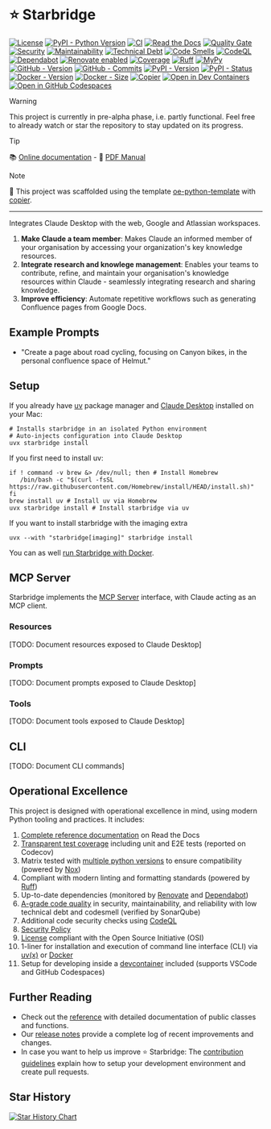 
[//]: # (README.md generated from docs/partials/README_*.md)

# ⭐ Starbridge

[![License](https://img.shields.io/github/license/helmut-hoffer-von-ankershoffen/starbridge?logo=opensourceinitiative&logoColor=3DA639&labelColor=414042&color=A41831)](https://github.com/helmut-hoffer-von-ankershoffen/starbridge/blob/main/LICENSE)
[![PyPI - Python Version](https://img.shields.io/pypi/pyversions/starbridge.svg?logo=python&color=204361&labelColor=1E2933)](https://github.com/helmut-hoffer-von-ankershoffen/starbridge/blob/main/noxfile.py)
[![CI](https://github.com/helmut-hoffer-von-ankershoffen/starbridge/actions/workflows/test-and-report.yml/badge.svg)](https://github.com/helmut-hoffer-von-ankershoffen/starbridge/actions/workflows/test-and-report.yml)
[![Read the Docs](https://img.shields.io/readthedocs/starbridge)](https://starbridge.readthedocs.io/en/latest/)
[![Quality Gate](https://sonarcloud.io/api/project_badges/measure?project=helmut-hoffer-von-ankershoffen_starbridge&metric=alert_status)](https://sonarcloud.io/summary/new_code?id=helmut-hoffer-von-ankershoffen_starbridge)
[![Security](https://sonarcloud.io/api/project_badges/measure?project=helmut-hoffer-von-ankershoffen_starbridge&metric=security_rating)](https://sonarcloud.io/summary/new_code?id=helmut-hoffer-von-ankershoffen_starbridge)
[![Maintainability](https://sonarcloud.io/api/project_badges/measure?project=helmut-hoffer-von-ankershoffen_starbridge&metric=sqale_rating)](https://sonarcloud.io/summary/new_code?id=helmut-hoffer-von-ankershoffen_starbridge)
[![Technical Debt](https://sonarcloud.io/api/project_badges/measure?project=helmut-hoffer-von-ankershoffen_starbridge&metric=sqale_index)](https://sonarcloud.io/summary/new_code?id=helmut-hoffer-von-ankershoffen_starbridge)
[![Code Smells](https://sonarcloud.io/api/project_badges/measure?project=helmut-hoffer-von-ankershoffen_starbridge&metric=code_smells)](https://sonarcloud.io/summary/new_code?id=helmut-hoffer-von-ankershoffen_starbridge)
[![CodeQL](https://github.com/helmut-hoffer-von-ankershoffen/starbridge/actions/workflows/codeql.yml/badge.svg)](https://github.com/helmut-hoffer-von-ankershoffen/starbridge/security/code-scanning)
[![Dependabot](https://img.shields.io/badge/dependabot-active-brightgreen?style=flat-square&logo=dependabot)](https://github.com/helmut-hoffer-von-ankershoffen/starbridge/security/dependabot)
[![Renovate enabled](https://img.shields.io/badge/renovate-enabled-brightgreen.svg)](https://github.com/helmut-hoffer-von-ankershoffen/starbridge/issues?q=is%3Aissue%20state%3Aopen%20Dependency%20Dashboard)
[![Coverage](https://codecov.io/gh/helmut-hoffer-von-ankershoffen/starbridge/graph/badge.svg?token=SX34YRP30E)](https://codecov.io/gh/helmut-hoffer-von-ankershoffen/starbridge)
[![Ruff](https://img.shields.io/badge/style-Ruff-blue?color=D6FF65)](https://github.com/helmut-hoffer-von-ankershoffen/starbridge/blob/main/noxfile.py)
[![MyPy](https://img.shields.io/badge/mypy-checked-blue)](https://github.com/helmut-hoffer-von-ankershoffen/starbridge/blob/main/noxfile.py)
[![GitHub - Version](https://img.shields.io/github/v/release/helmut-hoffer-von-ankershoffen/starbridge?label=GitHub&style=flat&labelColor=1C2C2E&color=blue&logo=GitHub&logoColor=white)](https://github.com/helmut-hoffer-von-ankershoffen/starbridge/releases)
[![GitHub - Commits](https://img.shields.io/github/commit-activity/m/helmut-hoffer-von-ankershoffen/starbridge/main?label=commits&style=flat&labelColor=1C2C2E&color=blue&logo=GitHub&logoColor=white)](https://github.com/helmut-hoffer-von-ankershoffen/starbridge/commits/main/)
[![PyPI - Version](https://img.shields.io/pypi/v/starbridge.svg?label=PyPI&logo=pypi&logoColor=%23FFD243&labelColor=%230073B7&color=FDFDFD)](https://pypi.python.org/pypi/starbridge)
[![PyPI - Status](https://img.shields.io/pypi/status/starbridge?logo=pypi&logoColor=%23FFD243&labelColor=%230073B7&color=FDFDFD)](https://pypi.python.org/pypi/starbridge)
[![Docker - Version](https://img.shields.io/docker/v/helmuthva/starbridge?sort=semver&label=Docker&logo=docker&logoColor=white&labelColor=1354D4&color=10151B)](https://hub.docker.com/r/helmuthva/starbridge/tags)
[![Docker - Size](https://img.shields.io/docker/image-size/helmuthva/starbridge?sort=semver&arch=arm64&label=image&logo=docker&logoColor=white&labelColor=1354D4&color=10151B)](https://hub.docker.com/r/helmuthva/starbridge/)
[![Copier](https://img.shields.io/endpoint?url=https://raw.githubusercontent.com/copier-org/copier/master/img/badge/badge-grayscale-inverted-border-orange.json)](https://github.com/helmut-hoffer-von-ankershoffen/oe-python-template)
[![Open in Dev Containers](https://img.shields.io/static/v1?label=Dev%20Containers&message=Open&color=blue&logo=data:image/svg%2bxml;base64,PHN2ZyB4bWxucz0iaHR0cDovL3d3dy53My5vcmcvMjAwMC9zdmciIHZpZXdCb3g9IjAgMCAyNCAyNCI+PHBhdGggZmlsbD0iI2ZmZiIgZD0iTTE3IDE2VjdsLTYgNU0yIDlWOGwxLTFoMWw0IDMgOC04aDFsNCAyIDEgMXYxNGwtMSAxLTQgMmgtMWwtOC04LTQgM0gzbC0xLTF2LTFsMy0zIi8+PC9zdmc+)](https://vscode.dev/redirect?url=vscode://ms-vscode-remote.remote-containers/cloneInVolume?url=https://github.com/helmut-hoffer-von-ankershoffen/starbridge)
[![Open in GitHub Codespaces](https://img.shields.io/static/v1?label=GitHub%20Codespaces&message=Open&color=blue&logo=github)](https://github.com/codespaces/new/helmut-hoffer-von-ankershoffen/starbridge)

<!---
[![ghcr.io - Version](https://ghcr-badge.egpl.dev/helmut-hoffer-von-ankershoffen/starbridge/tags?color=%2344cc11&ignore=0.0%2C0%2Clatest&n=3&label=ghcr.io&trim=)](https://github.com/helmut-hoffer-von-ankershoffen/starbridge/pkgs/container/starbridge)
[![ghcr.io - Sze](https://ghcr-badge.egpl.dev/helmut-hoffer-von-ankershoffen/starbridge/size?color=%2344cc11&tag=latest&label=size&trim=)](https://github.com/helmut-hoffer-von-ankershoffen/starbridge/pkgs/container/starbridge)
-->

> [!WARNING]
> This project is currently in pre-alpha phase, i.e. partly functional. Feel
> free to already watch or star the repository to stay updated on its progress.

> [!TIP]
> 📚 [Online documentation](https://starbridge.readthedocs.io/en/latest/) - 📖
> [PDF Manual](https://starbridge.readthedocs.io/_/downloads/en/latest/pdf/)

> [!NOTE]
> 🧠 This project was scaffolded using the template
> [oe-python-template](https://github.com/helmut-hoffer-von-ankershoffen/oe-python-template)
> with [copier](https://copier.readthedocs.io/).

---


Integrates Claude Desktop with the web, Google and Atlassian workspaces.

1. **Make Claude a team member**: Makes Claude an informed member of your
   organisation by accessing your organization's key knowledge resources.
2. **Integrate research and knowlege management**: Enables your teams to
   contribute, refine, and maintain your organisation's knowledge resources
   within Claude - seamlessly integrating research and sharing knowledge.
3. **Improve efficiency**: Automate repetitive workflows such as generating
   Confluence pages from Google Docs.

## Example Prompts

- "Create a page about road cycling, focusing on Canyon bikes, in the personal
  confluence space of Helmut."

## Setup

If you already have [uv](https://astral.sh/uv) package manager and
[Claude Desktop](https://claude.ai/download) installed on your Mac:

```shell
# Installs starbridge in an isolated Python environment
# Auto-injects configuration into Claude Desktop
uvx starbridge install
```

If you first need to install uv:

```shell
if ! command -v brew &> /dev/null; then # Install Homebrew
   /bin/bash -c "$(curl -fsSL https://raw.githubusercontent.com/Homebrew/install/HEAD/install.sh)"
fi
brew install uv # Install uv via Homebrew
uvx starbridge install # Install starbridge via uv
```

If you want to install starbridge with the imaging extra

```shell
uvx --with "starbridge[imaging]" starbridge install
```

You can as well
[run Starbridge with Docker](https://starbridge.readthedocs.io/en/latest/docker.html).

## MCP Server

Starbridge implements the
[MCP Server](https://modelcontextprotocol.io/docs/concepts/architecture)
interface, with Claude acting as an MCP client.

### Resources

[TODO: Document resources exposed to Claude Desktop]

### Prompts

[TODO: Document prompts exposed to Claude Desktop]

### Tools

[TODO: Document tools exposed to Claude Desktop]

## CLI

[TODO: Document CLI commands]

## Operational Excellence

This project is designed with operational excellence in mind, using modern
Python tooling and practices. It includes:

1. [Complete reference documentation](https://starbridge.readthedocs.io/en/latest/reference.html)
   on Read the Docs
2. [Transparent test coverage](https://app.codecov.io/gh/helmut-hoffer-von-ankershoffen/starbridge)
   including unit and E2E tests (reported on Codecov)
3. Matrix tested with
   [multiple python versions](https://github.com/helmut-hoffer-von-ankershoffen/starbridge/blob/main/noxfile.py)
   to ensure compatibility (powered by [Nox](https://nox.thea.codes/en/stable/))
4. Compliant with modern linting and formatting standards (powered by
   [Ruff](https://github.com/astral-sh/ruff))
5. Up-to-date dependencies (monitored by
   [Renovate](https://github.com/renovatebot/renovate) and
   [Dependabot](https://github.com/helmut-hoffer-von-ankershoffen/starbridge/security/dependabot))
6. [A-grade code quality](https://sonarcloud.io/summary/new_code?id=helmut-hoffer-von-ankershoffen_starbridge)
   in security, maintainability, and reliability with low technical debt and
   codesmell (verified by SonarQube)
7. Additional code security checks using
   [CodeQL](https://github.com/helmut-hoffer-von-ankershoffen/starbridge/security/code-scanning)
8. [Security Policy](SECURITY.md)
9. [License](LICENSE) compliant with the Open Source Initiative (OSI)
10. 1-liner for installation and execution of command line interface (CLI) via
    [uv(x)](https://github.com/astral-sh/uv) or
    [Docker](https://hub.docker.com/r/helmuthva/starbridge/tags)
11. Setup for developing inside a
    [devcontainer](https://code.visualstudio.com/docs/devcontainers/containers)
    included (supports VSCode and GitHub Codespaces)


## Further Reading

- Check out the
  [reference](https://starbridge.readthedocs.io/en/latest/reference.html) with
  detailed documentation of public classes and functions.
- Our
  [release notes](https://starbridge.readthedocs.io/en/latest/release-notes.html)
  provide a complete log of recent improvements and changes.
- In case you want to help us improve ⭐ Starbridge: The
  [contribution guidelines](https://starbridge.readthedocs.io/en/latest/contributing.html)
  explain how to setup your development environment and create pull requests.

## Star History

<a href="https://star-history.com/#helmut-hoffer-von-ankershoffen/starbridge">
 <picture>
   <source media="(prefers-color-scheme: dark)" srcset="https://api.star-history.com/svg?repos=helmut-hoffer-von-ankershoffen/starbridge&type=Date&theme=dark" />
   <source media="(prefers-color-scheme: light)" srcset="https://api.star-history.com/svg?repos=helmut-hoffer-von-ankershoffen/starbridge&type=Date" />
   <img alt="Star History Chart" src="https://api.star-history.com/svg?repos=helmut-hoffer-von-ankershoffen/starbridge&type=Date" />
 </picture>
</a>
